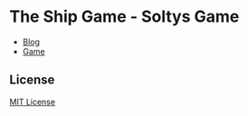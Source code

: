 # The Ship Game - Soltys Game

* [Blog](https://blog.soltysiak.it)
* [Game](https://soltys.github.io/TheShipGame/)

## License
[MIT License](./LICENSE)
